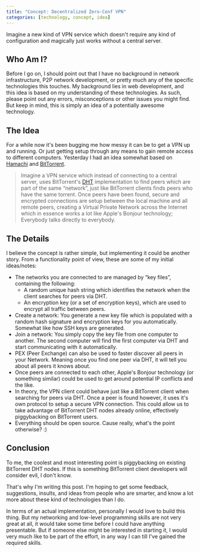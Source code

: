 ```yaml
---
title: "Concept: Decentralized Zero-Conf VPN"
categories: [technology, concept, idea]
---
```


Imagine a new kind of VPN service which doesn't require any kind of configuration and magically just works without a central server.


## Who Am I?

Before I go on, I should point out that I have no background in network infrastructure, P2P network development, or pretty much any of the specific technologies this touches. My background lies in web development, and this idea is based on my understanding of these technologies. As such, please point out any errors, misconceptions or other issues you might find. But keep in mind, this is simply an idea of a potentially awesome technology.


## The Idea

For a while now it's been bugging me how messy it can be to get a VPN up and running. Or just getting setup through any means to gain remote access to different computers. Yesterday I had an idea somewhat based on [Hamachi][] and [BitTorrent][].

> Imagine a VPN service which instead of connecting to a central server, uses BitTorrent's [DHT][] implementation to find peers which are part of the same “network”, just like BitTorrent clients finds peers who have the same torrent. Once peers have been found, secure and encrypted connections are setup between the local machine and all remote peers, creating a Virtual Private Network across the Internet which in essence works a lot like Apple's Bonjour technology; Everybody talks directly to everybody.


## The Details

I believe the concept is rather simple, but implementing it could be another story. From a functionality point of view, these are some of my initial ideas/notes:

* The networks you are connected to are managed by “key files”, containing the following:
    * A random unique hash string which identifies the network when the client searches for peers via DHT.
    * An encryption key (or a set of encryption keys), which are used to encrypt all traffic between peers.
* Create a network: You generate a new key file which is populated with a random hash signature and encryption keys for you automatically. Somewhat like how SSH keys are generated.
* Join a network: You simply copy the key file from one computer to another. The second computer will find the first computer via DHT and start communicating with it automatically.
* PEX (Peer Exchange) can also be used to faster discover all peers in your Network. Meaning once you find one peer via DHT, it will tell you about all peers it knows about.
* Once peers are connected to each other, Apple's Bonjour technology (or something similar) could be used to get around potential IP conflicts and the like.
* In theory, the VPN client could behave just like a BitTorrent client when searching for peers via DHT. Once a peer is found however, it uses it's own protocol to setup a secure VPN connection. This could allow us to take advantage of BitTorrent DHT nodes already online, effectively piggybacking on BitTorrent users.
* Everything should be open source. Cause really, what's the point otherwise? :)


## Conclusion

To me, the coolest and most interesting point is piggybacking on existing BitTorrent DHT nodes. If this is something BitTorrent client developers will consider evil, I don't know.

That's why I'm writing this post. I'm hoping to get some feedback, suggestions, insults, and ideas from people who are smarter, and know a lot more about these kind of technologies than I do.

In terms of an actual implementation, personally I would love to build this thing. But my networking and low-level programming skills are not very great at all, it would take some time before I could have anything presentable. But if someone else might be interested in starting it, I would very much like to be part of the effort, in any way I can till I've gained the required skills.


[hamachi]: http://en.wikipedia.org/wiki/Hamachi_%28software%29
[bittorrent]: http://en.wikipedia.org/wiki/BitTorrent_%28protocol%29
[dht]: http://en.wikipedia.org/wiki/BitTorrent_%28protocol%29#Distributed_trackers

